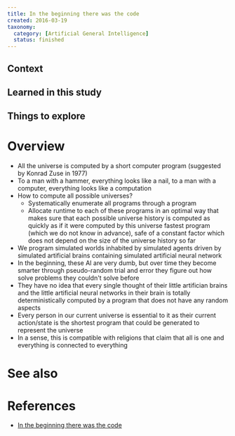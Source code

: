 ```yaml
---
title: In the beginning there was the code
created: 2016-03-19
taxonomy:
  category: [Artificial General Intelligence]
  status: finished
---
```


## Context

## Learned in this study

## Things to explore

# Overview
* All the universe is computed by a short computer program (suggested by Konrad Zuse in 1977)
* To a man with a hammer, everything looks like a nail, to a man with a computer, everything looks like a computation
* How to compute all possible universes?
	* Systematically enumerate all programs through a program
	* Allocate runtime to each of these programs in an optimal way that makes sure that each possible universe history is computed as quickly as if it were computed by this universe fastest program (which we do not know in advance), safe of a constant factor which does not depend on the size of the universe history so far
* We program simulated worlds inhabited by simulated agents driven by simulated artificial brains containing simulated artificial neural network
* In the beginning, these AI are very dumb, but over time they become smarter through pseudo-random trial and error they figure out how solve problems they couldn't solve before
* They have no idea that every single thought of their little artifician brains and the little artificial neural networks in their brain is totally deterministically computed by a program that does not have any random aspects
* Every person in our current universe is essential to it as their current action/state is the shortest program that could be generated to represent the universe
* In a sense, this is compatible with religions that claim that all is one and everything is connected to everything

# See also

# References
* [In the beginning there was the code](https://www.youtube.com/watch?v=T1Ogwa76yQo)